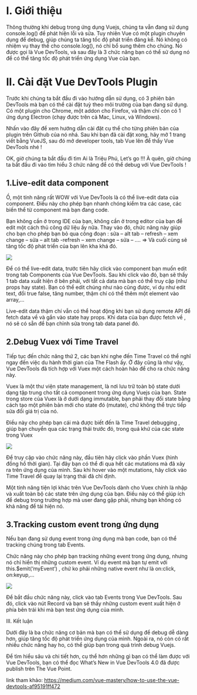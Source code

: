 # I. Giới thiệu
Thông thường khi debug trong ứng dụng Vuejs, chúng ta vẫn đang sử dụng console.log() để phát hiện lỗi và sửa. Tuy  nhiên Vue có một plugin chuyên dụng để debug, giúp chúng ta tăng tốc độ phát triển đáng kể. Nó không có nhiệm vụ thay thế cho console.log(), nó chỉ bổ sung thêm cho chúng. Nó được gọi là Vue DevTools, và sau đây là 3 chức năng bạn có thể sử dụng nó để có thể tăng tốc độ phát triển ứng dụng Vue của bạn.
# II. Cài đặt Vue DevTools Plugin
Trước khi chúng ta bắt đầu đi vào hướng dẫn sử dụng, có 3 phiên bản DevTools mà bạn có thể cài đặt tuỳ theo môi trường của bạn đang sử dụng. Có một plugin cho Chrome, một addon cho Firefox, và thậm chí còn có 1 ứng dụng Electron (chạy được trên cả Mac, Linux, và Windows).

Nhấn vào đây để xem hướng dẫn cài đặt cụ thể cho từng phiên bản của plugin trên Github của nó nhá. Sau khi bạn đã cài đặt xong, hãy mở 1 trang viết bằng VueJS, sau đó mở developer tools, tab Vue lên để thấy Vue DevTools nhé !

OK, giờ chúng ta bắt đầu đi tìm Ai là Triệu Phú, Let’s go !!! À quên, giờ chúng ta bắt đầu đi vào tìm hiểu 3 chức năng để có thể debug với Vue DevTools !

## 1.Live-edit data component

Ồ, một tính năng rất WOW với Vue DevTools là có thể live-edit data của component. Điều này cho phép bạn nhanh chóng kiểm tra các case, các biến thể từ component mà bạn đang code.

Bạn không cần ở trong IDE của bạn, không cần ở trong editor của bạn để edit một cách thủ công dữ liệu ấy nữa. Thay vào đó, chức năng này giúp cho bạn cho phép bạn bỏ qua công đoạn : sửa – alt tab – refresh – xem change – sửa – alt tab -refresh – xem change – sửa – …. => Và cuối cùng sẽ tăng tốc độ phát triển của bạn lên kha khá đó.

![](https://images.viblo.asia/7c968d99-f4aa-433d-90e6-8488c226bff9.png)

Để có thể live-edit data, trước tiên hãy click vào component bạn muốn edit trong tab Components của Vue DevTools. Sau khi click vào đó, bạn sẽ thấy 1 tab data xuất hiện ở bên phải, với tất cả data mà bạn có thể truy cập (như props hay state). Bạn có thể edit chúng như nào cũng được, ví dụ như edit text, đổi true false, tăng number, thậm chí có thể thêm một element vào array,…

Live-edit data thậm chí vẫn có thể hoạt động khi bạn sử dụng remote API để fetch data về và gắn vào state hay props. Khi data của bạn được fetch về , nó sẽ có sẵn để bạn chỉnh sửa trong tab data panel đó.

## 2.Debug Vuex với Time Travel

Tiếp tục đến chức năng thứ 2, các bạn khi nghe đến Time Travel có thể nghĩ ngay đến việc du hành thời gian của The Flash ấy. Ở đây cũng là như vậy, Vue DevTools đã tích hợp với Vuex một cách hoàn hảo để cho ra chức năng này.

Vuex là một thư viện state management, là nơi lưu trữ toàn bộ state dưới dạng tập trung cho tất cả component trong ứng dụng Vuejs của bạn. State trong store của Vuex là ở dưới dạng immutable, bạn phải thay đổi state bằng cách tạo một phiên bản mới cho state đó (mutate), chứ không thể trực tiếp sửa đổi giá trị của nó.

Điều này cho phép bạn cái mà được biết đến là Time Travel debugging , giúp bạn chuyển qua các trạng thái trước đó, trong quá khứ của các state trong Vuex

![](https://images.viblo.asia/a6d5aba6-9008-4925-9121-feeb86daaac2.gif)

Để truy cập vào chức năng này, đầu tiên hãy click vào phần Vuex (hình đồng hồ thời gian). Tại đây bạn có thể đi qua hết các mutations mà đã xảy ra trên ứng dụng của mình. Sau khi hover vào một mutations, hãy click vào Time Travel để quay lại trạng thái đã chỉ định.

Một tính năng tiện lợi khác trên Vue DevTools dành cho Vuex chính là nhập và xuất toàn bộ các state trên ứng dụng của bạn. Điều này có thể giúp ích để debug trong trường hợp mà user đang gặp phải, nhưng bạn không có khả năng để tái hiện nó.

## 3.Tracking custom event trong ứng dụng

Nếu bạn đang sử dụng event trong ứng dụng mà bạn code, bạn có thể tracking chúng trong tab Events.

Chức năng này cho phép bạn tracking những event trong ứng dụng, nhưng nó chỉ hiển thị những custom event. Ví dụ event mà bạn tự emit với this.$emit(‘myEvent’) , chứ ko phải những native event như là on:click, on:keyup,…

![](https://images.viblo.asia/8c438683-2e10-4c0b-ab4a-5ae8b7ba9d64.png)

Để bắt đầu chức năng này, click vào tab Events trong Vue DevTools. Sau đó, click vào nút Record và bạn sẽ thấy những custom event xuất hiện ở phía bên trái khi mà bạn test ứng dụng của mình.

III. Kết luận

Dưới đây là ba chức năng cơ bản mà bạn có thể sử dụng để debug dễ dàng hơn, giúp tăng tốc độ phát triển ứng dụng của mình. Ngoài ra, nó còn có rất nhiều chức năng hay ho, có thể giúp bạn trong quá trình debug Vuejs.

Để tìm hiểu sâu và chi tiết hơn, cụ thể hơn những gì bạn có thể làm được với Vue DevTools, bạn có thể đọc What’s New in Vue DevTools 4.0 đã được publish trên The Vue Point.

link tham khảo: https://medium.com/vue-mastery/how-to-use-the-vue-devtools-af95191ff472